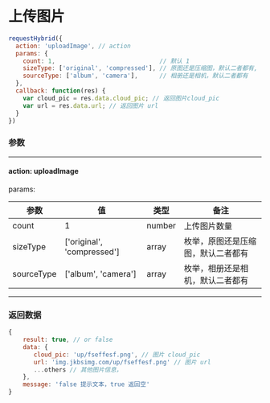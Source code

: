 # 上传图片

```javascript
requestHybrid({
  action: 'uploadImage', // action
  params: {
    count: 1,                             // 默认 1
    sizeType: ['original', 'compressed'], // 原图还是压缩图，默认二者都有,
    sourceType: ['album', 'camera'],      // 相册还是相机，默认二者都有
  },
  callback: function(res) {
    var cloud_pic = res.data.cloud_pic; // 返回图片cloud_pic
    var url = res.data.url; // 返回图片 url
  }
})
```
### 参数
---
#### action: **uploadImage**
params:

| 参数 | 值 | 类型 | 备注 |
| --- | --- | --- | --- |
| count | 1 | number | 上传图片数量 |
| sizeType | ['original', 'compressed']  | array | 枚举，原图还是压缩图，默认二者都有 |
| sourceType | ['album', 'camera']  | array | 枚举，相册还是相机，默认二者都有 |

---
### 返回数据
```javascript
{
    result: true, // or false
    data: {
       cloud_pic: 'up/fseffesf.png', // 图片 cloud_pic
       url: 'img.jkbsimg.com/up/fseffesf.png' // 图片 url
       ...others // 其他图片信息，
    },
    message: 'false 提示文本，true 返回空'
}
```




